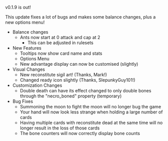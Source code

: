 v0.1.9 is out!

This update fixes a lot of bugs and makes some balance changes, plus a new options menu!

* Balance changes
    * Ants now start at 0 attack and cap at 2
        * This can be adjusted in rulesets
* New Features
    * Tooltips now show card name and stats
    * Options Menu
    * New advantage display can now be customised (slightly)
* Visual Changes
    * New reconstitute sigil art! (Thanks, Mark!)
    * Changed ready icon slightly (Thanks, SlepunkyGuy101!)
* Customization Changes
    * Double death can have its effect changed to only double bones through the "necro_boned" property (temporary)
* Bug Fixes
    * Summoning the moon to fight the moon will no longer bug the game
    * Your hand will now look less strange when holding a large number of cards
    * Having multiple cards with reconstitute dead at the same time will no longer result in the loss of those cards
    * The bone counters will now correctly display bone counts
